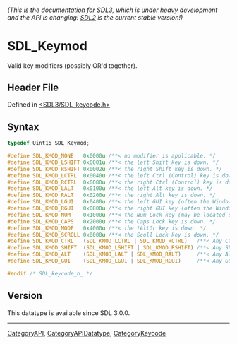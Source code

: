 ###### (This is the documentation for SDL3, which is under heavy development and the API is changing! [SDL2](https://wiki.libsdl.org/SDL2/) is the current stable version!)
# SDL_Keymod

Valid key modifiers (possibly OR'd together).

## Header File

Defined in [<SDL3/SDL_keycode.h>](https://github.com/libsdl-org/SDL/blob/main/include/SDL3/SDL_keycode.h)

## Syntax

```c
typedef Uint16 SDL_Keymod;

#define SDL_KMOD_NONE   0x0000u /**< no modifier is applicable. */
#define SDL_KMOD_LSHIFT 0x0001u /**< the left Shift key is down. */
#define SDL_KMOD_RSHIFT 0x0002u /**< the right Shift key is down. */
#define SDL_KMOD_LCTRL  0x0040u /**< the left Ctrl (Control) key is down. */
#define SDL_KMOD_RCTRL  0x0080u /**< the right Ctrl (Control) key is down. */
#define SDL_KMOD_LALT   0x0100u /**< the left Alt key is down. */
#define SDL_KMOD_RALT   0x0200u /**< the right Alt key is down. */
#define SDL_KMOD_LGUI   0x0400u /**< the left GUI key (often the Windows key) is down. */
#define SDL_KMOD_RGUI   0x0800u /**< the right GUI key (often the Windows key) is down. */
#define SDL_KMOD_NUM    0x1000u /**< the Num Lock key (may be located on an extended keypad) is down. */
#define SDL_KMOD_CAPS   0x2000u /**< the Caps Lock key is down. */
#define SDL_KMOD_MODE   0x4000u /**< the !AltGr key is down. */
#define SDL_KMOD_SCROLL 0x8000u /**< the Scoll Lock key is down. */
#define SDL_KMOD_CTRL   (SDL_KMOD_LCTRL | SDL_KMOD_RCTRL)   /**< Any Ctrl key is down. */
#define SDL_KMOD_SHIFT  (SDL_KMOD_LSHIFT | SDL_KMOD_RSHIFT) /**< Any Shift key is down. */
#define SDL_KMOD_ALT    (SDL_KMOD_LALT | SDL_KMOD_RALT)     /**< Any Alt key is down. */
#define SDL_KMOD_GUI    (SDL_KMOD_LGUI | SDL_KMOD_RGUI)     /**< Any GUI key is down. */

#endif /* SDL_keycode_h_ */
```

## Version

This datatype is available since SDL 3.0.0.

----
[CategoryAPI](CategoryAPI), [CategoryAPIDatatype](CategoryAPIDatatype), [CategoryKeycode](CategoryKeycode)


